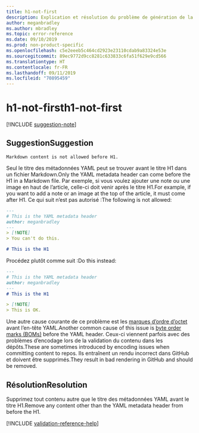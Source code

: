 ```yaml
---
title: h1-not-first
description: Explication et résolution du problème de génération de la documentation h1-not-first
author: meganbradley
ms.author: mbradley
ms.topic: error-reference
ms.date: 09/10/2019
ms.prod: non-product-specific
ms.openlocfilehash: c5e2eeeb5c464cd2923e23110cdab9a83324e53e
ms.sourcegitcommit: 89ec9772d9cc8281c633833c6fa51f629e9cd566
ms.translationtype: HT
ms.contentlocale: fr-FR
ms.lasthandoff: 09/11/2019
ms.locfileid: "70895459"
---
```

# <a name="h1-not-first"></a><span data-ttu-id="6aac2-103">h1-not-first</span><span class="sxs-lookup"><span data-stu-id="6aac2-103">h1-not-first</span></span>

[!INCLUDE [suggestion-note](includes/suggestion-note.md)]

## <a name="suggestion"></a><span data-ttu-id="6aac2-104">Suggestion</span><span class="sxs-lookup"><span data-stu-id="6aac2-104">Suggestion</span></span>

`Markdown content is not allowed before H1.`

<span data-ttu-id="6aac2-105">Seul le titre des métadonnées YAML peut se trouver avant le titre H1 dans un fichier Markdown.</span><span class="sxs-lookup"><span data-stu-id="6aac2-105">Only the YAML metadata header can come before the H1 in a Markdown file.</span></span> <span data-ttu-id="6aac2-106">Par exemple, si vous voulez ajouter une note ou une image en haut de l’article, celle-ci doit venir après le titre H1.</span><span class="sxs-lookup"><span data-stu-id="6aac2-106">For example, if you want to add a note or an image at the top of the article, it must come after H1.</span></span> <span data-ttu-id="6aac2-107">Ce qui suit n’est pas autorisé :</span><span class="sxs-lookup"><span data-stu-id="6aac2-107">The following is not allowed:</span></span>

```markdown
---
# This is the YAML metadata header
author: meganbradley
---
> [!NOTE]
> You can't do this.

# This is the H1
```

<span data-ttu-id="6aac2-108">Procédez plutôt comme suit :</span><span class="sxs-lookup"><span data-stu-id="6aac2-108">Do this instead:</span></span>

```markdown
---
# This is the YAML metadata header
author: meganbradley
---
# This is the H1

> [!NOTE]
> This is OK.
```

<span data-ttu-id="6aac2-109">Une autre cause courante de ce problème est les [marques d’ordre d’octet](http://www.websina.com/bugzero/kb/unicode-bom.html) avant l’en-tête YAML.</span><span class="sxs-lookup"><span data-stu-id="6aac2-109">Another common cause of this issue is [byte order marks (BOMs)](http://www.websina.com/bugzero/kb/unicode-bom.html) before the YAML header.</span></span> <span data-ttu-id="6aac2-110">Ceux-ci viennent parfois avec des problèmes d’encodage lors de la validation du contenu dans les dépôts.</span><span class="sxs-lookup"><span data-stu-id="6aac2-110">These are sometimes introduced by encoding issues when committing content to repos.</span></span> <span data-ttu-id="6aac2-111">Ils entraînent un rendu incorrect dans GitHub et doivent être supprimés.</span><span class="sxs-lookup"><span data-stu-id="6aac2-111">They result in bad rendering in GitHub and should be removed.</span></span>

## <a name="resolution"></a><span data-ttu-id="6aac2-112">Résolution</span><span class="sxs-lookup"><span data-stu-id="6aac2-112">Resolution</span></span>

<span data-ttu-id="6aac2-113">Supprimez tout contenu autre que le titre des métadonnées YAML avant le titre H1.</span><span class="sxs-lookup"><span data-stu-id="6aac2-113">Remove any content other than the YAML metadata header from before the H1.</span></span>

<!--make sure to add this file to your includes folder and verify the path-->
[!INCLUDE [validation-reference-help](includes/validation-reference-help.md)]
